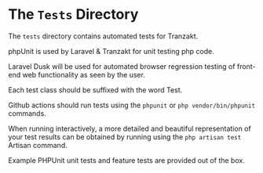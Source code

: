# The `Tests` Directory
The `tests` directory contains automated tests for Tranzakt.

phpUnit is used by Laravel & Tranzakt for unit testing php code.

Laravel Dusk will be used for automated browser regression testing
of front-end web functionality as seen by the user.

Each test class should be suffixed with the word Test.

Github actions should run tests using the `phpunit` or `php vendor/bin/phpunit` commands.

When running interactively, a more detailed and beautiful representation of your test results
can be obtained by running using the `php artisan test` Artisan command.

Example PHPUnit unit tests and feature tests are provided out of the box.
